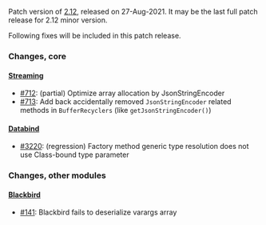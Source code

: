 Patch version of [2.12](Jackson-Release-2.12), released on 27-Aug-2021.
It may be the last full patch release for 2.12 minor version.

Following fixes will be included in this patch release.

### Changes, core

#### [Streaming](../../jackson-core)

* [#712](../../jackson-core/issues/712): (partial) Optimize array allocation by JsonStringEncoder
* [#713](../../jackson-core/issues/713): Add back accidentally removed `JsonStringEncoder` related methods in `BufferRecyclers` (like `getJsonStringEncoder()`)

#### [Databind](../../jackson-databind)

* [#3220](../../jackson-databind/issues/3220): (regression) Factory method generic type resolution does not use Class-bound type parameter

### Changes, other modules

#### [Blackbird](../../jackson-modules-base)

* [#141](../../jackson-modules-base/issues/141): Blackbird fails to deserialize varargs array

